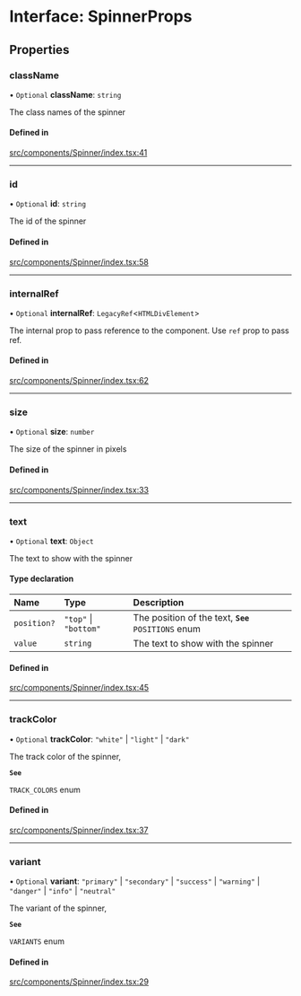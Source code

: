 # Interface: SpinnerProps

## Properties

### className

• `Optional` **className**: `string`

The class names of the spinner

#### Defined in

[src/components/Spinner/index.tsx:41](https://github.com/emranffl/next-core-ui/blob/45212db/src/components/Spinner/index.tsx#L41)

___

### id

• `Optional` **id**: `string`

The id of the spinner

#### Defined in

[src/components/Spinner/index.tsx:58](https://github.com/emranffl/next-core-ui/blob/45212db/src/components/Spinner/index.tsx#L58)

___

### internalRef

• `Optional` **internalRef**: `LegacyRef`<`HTMLDivElement`\>

The internal prop to pass reference to the component. Use `ref` prop to pass ref.

#### Defined in

[src/components/Spinner/index.tsx:62](https://github.com/emranffl/next-core-ui/blob/45212db/src/components/Spinner/index.tsx#L62)

___

### size

• `Optional` **size**: `number`

The size of the spinner in pixels

#### Defined in

[src/components/Spinner/index.tsx:33](https://github.com/emranffl/next-core-ui/blob/45212db/src/components/Spinner/index.tsx#L33)

___

### text

• `Optional` **text**: `Object`

The text to show with the spinner

#### Type declaration

| Name | Type | Description |
| :------ | :------ | :------ |
| `position?` | ``"top"`` \| ``"bottom"`` | The position of the text, **`See`** `POSITIONS` enum |
| `value` | `string` | The text to show with the spinner |

#### Defined in

[src/components/Spinner/index.tsx:45](https://github.com/emranffl/next-core-ui/blob/45212db/src/components/Spinner/index.tsx#L45)

___

### trackColor

• `Optional` **trackColor**: ``"white"`` \| ``"light"`` \| ``"dark"``

The track color of the spinner,

**`See`**

`TRACK_COLORS` enum

#### Defined in

[src/components/Spinner/index.tsx:37](https://github.com/emranffl/next-core-ui/blob/45212db/src/components/Spinner/index.tsx#L37)

___

### variant

• `Optional` **variant**: ``"primary"`` \| ``"secondary"`` \| ``"success"`` \| ``"warning"`` \| ``"danger"`` \| ``"info"`` \| ``"neutral"``

The variant of the spinner,

**`See`**

`VARIANTS` enum

#### Defined in

[src/components/Spinner/index.tsx:29](https://github.com/emranffl/next-core-ui/blob/45212db/src/components/Spinner/index.tsx#L29)
